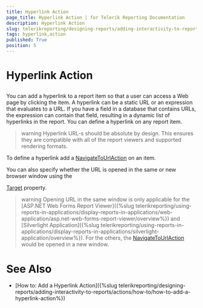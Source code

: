 ```yaml
---
title: Hyperlink Action
page_title: Hyperlink Action | for Telerik Reporting Documentation
description: Hyperlink Action
slug: telerikreporting/designing-reports/adding-interactivity-to-reports/actions/hyperlink-action
tags: hyperlink,action
published: True
position: 5
---
```


# Hyperlink Action



## 

You can add a hyperlink to a report item so that a user can access a Web page by clicking the item. 
      	A hyperlink can be a static URL or an expression that evaluates to a URL. If you have a field in a database 
      	that contains URLs, the expression can contain that field, resulting in a dynamic list of hyperlinks in the 
      	report. You can define a hyperlink on any report item. 


>warning Hyperlink URL-s should be absolute by design. This ensures they are compatible with all of the report viewers and supported rendering formats.          


To define a hyperlink add a 
[NavigateToUrlAction](/reporting/api/Telerik.Reporting.NavigateToUrlAction)
 on an item.


You can also specify whether the URL is opened in the same or new browser window using the 
      		
[Target](/reporting/api/Telerik.Reporting.NavigateToUrlAction#Telerik_Reporting_NavigateToUrlAction_Target)
 property.


>warning Opening URL in the same window is only applicable for the [ASP.NET Web Forms Report Viewer]({%slug telerikreporting/using-reports-in-applications/display-reports-in-applications/web-application/asp.net-web-forms-report-viewer/overview%}) and [Silverlight Application]({%slug telerikreporting/using-reports-in-applications/display-reports-in-applications/silverlight-application/overview%}).	For the others, the [NavigateToUrlAction](/reporting/api/Telerik.Reporting.NavigateToUrlAction) would be opened in a new window.


# See Also


 * [How to: Add a Hyperlink Action]({%slug telerikreporting/designing-reports/adding-interactivity-to-reports/actions/how-to/how-to-add-a-hyperlink-action%})

